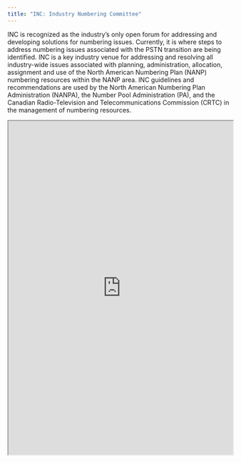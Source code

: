 ```yaml
---
title: "INC: Industry Numbering Committee"
---
```


INC is recognized as the industry’s only open forum for addressing and developing solutions for numbering issues. Currently, it is where steps to address numbering issues associated with the PSTN transition are being identified. INC is a key industry venue for addressing and resolving all industry-wide issues associated with planning, administration, allocation, assignment and use of the North American Numbering Plan (NANP) numbering resources within the NANP area. INC guidelines and recommendations are used by the North American Numbering Plan Administration (NANPA), the Number Pool Administration (PA), and the Canadian Radio-Television and Telecommunications Commission (CRTC) in the management of numbering resources.

<iframe height="750" width="100%" src="https://ewelton.github.io/ktest/wiki.html#INC:%20Industry%20Numbering%20Committee"></iframe>
